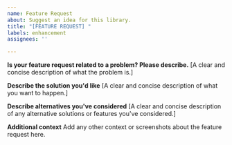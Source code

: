 ```yaml
---
name: Feature Request
about: Suggest an idea for this library.
title: "[FEATURE REQUEST] "
labels: enhancement
assignees: ''

---
```


**Is your feature request related to a problem? Please describe.**
[A clear and concise description of what the problem is.]

**Describe the solution you'd like**
[A clear and concise description of what you want to happen.]

**Describe alternatives you've considered**
[A clear and concise description of any alternative solutions or features you've considered.]

**Additional context**
Add any other context or screenshots about the feature request here.
